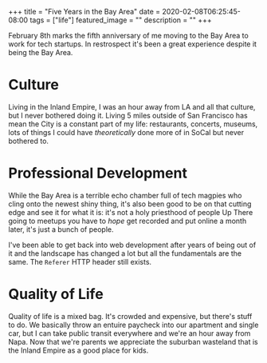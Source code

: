 +++
title =  "Five Years in the Bay Area"
date = 2020-02-08T06:25:45-08:00
tags = ["life"]
featured_image = ""
description = ""
+++

February 8th marks the fifth anniversary of me moving to the Bay Area to work for tech startups. In restrospect it's been a great experience despite it being the Bay Area.

# Culture

Living in the Inland Empire, I was an hour away from LA and all that culture, but I never bothered doing it. Living 5 miles outside of San Francisco has mean the City is a constant part of my life: restaurants, concerts, museums, lots of things I could have _theoretically_ done more of in SoCal but never bothered to.

# Professional Development

While the Bay Area is a terrible echo chamber full of tech magpies who cling onto the newest shiny thing, it's also been good to be on that cutting edge and see it for what it is: it's not a holy priesthood of people Up There going to meetups you have to _hope_ get recorded and put online a month later, it's just a bunch of people.

I've been able to get back into web development after years of being out of it and the landscape has changed a lot but all the fundamentals are the same. The `Referer` HTTP header still exists.

# Quality of Life

Quality of life is a mixed bag. It's crowded and expensive, but there's stuff to do. We basically throw an entuire paycheck into our apartment and single car, but I can take public transit everywhere and we're an hour away from Napa. Now that we're parents we appreciate the suburban wasteland that is the Inland Empire as a good place for kids.
